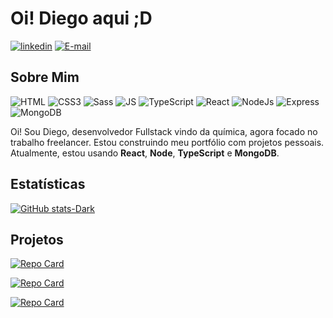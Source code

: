 # Oi! Diego aqui ;D

[![linkedin](https://img.shields.io/badge/linkedin-000?style=for-the-badge&logo=linkedin&logoColor=white&borderColor=white)]()
[![E-mail](https://img.shields.io/badge/-Email-000?style=for-the-badge&logo=microsoft-outlook&logoColor=white&borderColor=white)](mailto:odiegodev@gmail.com)

## Sobre Mim

![HTML](https://img.shields.io/badge/HTML5-000?style=for-the-badge&logo=HTML5&logoColor=white)
![CSS3](https://img.shields.io/badge/CSS3-000?style=for-the-badge&logo=css3&logoColor=white)
![Sass](https://img.shields.io/badge/Sass-000?style=for-the-badge&logo=sass&logoColor=white&borderColor=white)
![JS](https://img.shields.io/badge/JavaScript-000?style=for-the-badge&logo=JavaScript&logoColor=white)
![TypeScript](https://img.shields.io/badge/TypeScript-000?style=for-the-badge&logo=typescript&logoColor=white)
![React](https://img.shields.io/badge/React-000?style=for-the-badge&logo=React&logoColor=white)
![NodeJs](https://img.shields.io/badge/node.js-000?style=for-the-badge&logo=node.js&logoColor=white)
![Express](https://img.shields.io/badge/express.js-000?style=for-the-badge&logo=express&logoColor=white)
![MongoDB](https://img.shields.io/badge/MongoDB-000?style=for-the-badge&logo=mongodb&logoColor=white&borderColor=white)

Oi! Sou Diego, desenvolvedor Fullstack vindo da química, agora focado no trabalho freelancer. Estou construindo meu portfólio com projetos pessoais. Atualmente, estou usando **React**, **Node**, **TypeScript** e **MongoDB**.

## Estatísticas

[![GitHub stats-Dark](https://github-readme-stats.vercel.app/api?username=odiiego&show_icons=true&theme=dark#gh-dark-mode-only)](https://github.com/odiiego?tab=repositories)

## Projetos

[![Repo Card](https://github-readme-stats.vercel.app/api/pin/?username=Odiiego&repo=conway-war&theme=dark#gh-dark-mode-only)](https://github.com/Odiiego/conway-war)

[![Repo Card](https://github-readme-stats.vercel.app/api/pin/?username=Odiiego&repo=salvaMeuDin&theme=dark#gh-dark-mode-only)](https://github.com/Odiiego/salvaMeuDin)

[![Repo Card](https://github-readme-stats.vercel.app/api/pin/?username=Odiiego&repo=HireMeGames&theme=dark#gh-dark-mode-only)](https://github.com/Odiiego/HireMeGames)
